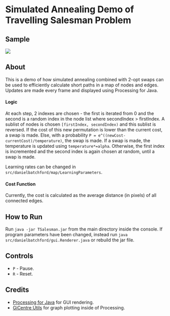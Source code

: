 # Simulated Annealing Demo of Travelling Salesman Problem

## Sample
![](https://github.com/danielbatchford/TravellingSalesmanVisualisation/blob/master/sample.gif)
## About
This is a demo of how simulated annealing combined with 2-opt swaps can be used to efficiently calculate 
short paths in a map of nodes and edges. Updates are made every frame and displayed using Processing for Java.

#### Logic
At each step, 2 indexes are chosen - the first is iterated from 0 and the second is a random index in the node
list where secondIndex > firstIndex. A sublist of nodes is chosen `[firstIndex, secondIndex)` and this sublist is reversed.
If the cost of this new permutation is lower than the current cost, a swap is made. Else, with a probability
 `P = e^((newCost-currentCost)/temperature)`, the swap is made. If a swap is made, the temperature is updated using `temperature*=alpha`.
 Otherwise, the first index is incremented and the second index is again chosen at random, until a swap is made.
 
Learning rates can be changed in `src/danielbatchford/map/LearningParameters`.

#### Cost Function
Currently, the cost is calculated as the average distance (in pixels) of all connected edges.

## How to Run
Run `java -jar TSalesman.jar` from the main directory inside the console. If program parameters have been changed, 
instead run `java src/danielbatchford/gui.Renderer.java` or rebuild the jar file. 

## Controls
- `P` - Pause.
- `R` - Reset.

## Credits
- [Processing for Java](https://processing.org/) for GUI rendering. 
- [GiCentre Utils](https://www.gicentre.net/software#/utils/) for graph plotting inside of Processing.
